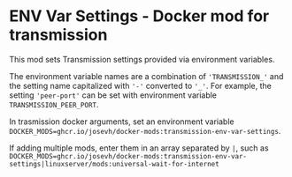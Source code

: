 # ENV Var Settings - Docker mod for transmission

This mod sets Transmission settings provided via environment variables.

The environment variable names are a combination of `'TRANSMISSION_'` and the
setting name capitalized with `'-'` converted to `'_'`. For example, the setting
`'peer-port'` can be set with environment variable `TRANSMISSION_PEER_PORT`.

In trasmission docker arguments, set an environment variable `DOCKER_MODS=ghcr.io/josevh/docker-mods:transmission-env-var-settings`.

If adding multiple mods, enter them in an array separated by `|`, such as `DOCKER_MODS=ghcr.io/josevh/docker-mods:transmission-env-var-settings|linuxserver/mods:universal-wait-for-internet`
